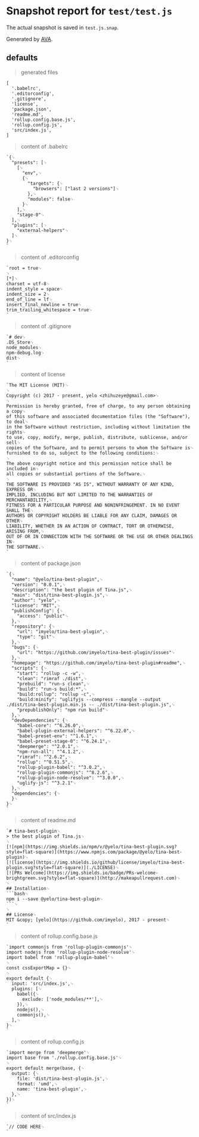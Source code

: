 # Snapshot report for `test/test.js`

The actual snapshot is saved in `test.js.snap`.

Generated by [AVA](https://ava.li).

## defaults

> generated files

    [
      '.babelrc',
      '.editorconfig',
      '.gitignore',
      'license',
      'package.json',
      'readme.md',
      'rollup.config.base.js',
      'rollup.config.js',
      'src/index.js',
    ]

> content of .babelrc

    `{␊
      "presets": [␊
        [␊
          "env",␊
          {␊
            "targets": {␊
              "browsers": ["last 2 versions"]␊
            },␊
            "modules": false␊
          }␊
        ],␊
        "stage-0"␊
      ],␊
      "plugins": [␊
        "external-helpers"␊
      ]␊
    }␊
    `

> content of .editorconfig

    `root = true␊
    ␊
    [*]␊
    charset = utf-8␊
    indent_style = space␊
    indent_size = 2␊
    end_of_line = lf␊
    insert_final_newline = true␊
    trim_trailing_whitespace = true␊
    `

> content of .gitignore

    `# dev␊
    .DS_Store␊
    node_modules␊
    npm-debug.log␊
    dist␊
    `

> content of license

    `The MIT License (MIT)␊
    ␊
    Copyright (c) 2017 - present, yelo <zhihuzeye@gmail.com>␊
    ␊
    Permission is hereby granted, free of charge, to any person obtaining a copy␊
    of this software and associated documentation files (the "Software"), to deal␊
    in the Software without restriction, including without limitation the rights␊
    to use, copy, modify, merge, publish, distribute, sublicense, and/or sell␊
    copies of the Software, and to permit persons to whom the Software is␊
    furnished to do so, subject to the following conditions:␊
    ␊
    The above copyright notice and this permission notice shall be included in␊
    all copies or substantial portions of the Software.␊
    ␊
    THE SOFTWARE IS PROVIDED "AS IS", WITHOUT WARRANTY OF ANY KIND, EXPRESS OR␊
    IMPLIED, INCLUDING BUT NOT LIMITED TO THE WARRANTIES OF MERCHANTABILITY,␊
    FITNESS FOR A PARTICULAR PURPOSE AND NONINFRINGEMENT. IN NO EVENT SHALL THE␊
    AUTHORS OR COPYRIGHT HOLDERS BE LIABLE FOR ANY CLAIM, DAMAGES OR OTHER␊
    LIABILITY, WHETHER IN AN ACTION OF CONTRACT, TORT OR OTHERWISE, ARISING FROM,␊
    OUT OF OR IN CONNECTION WITH THE SOFTWARE OR THE USE OR OTHER DEALINGS IN␊
    THE SOFTWARE.␊
    `

> content of package.json

    `{␊
      "name": "@yelo/tina-best-plugin",␊
      "version": "0.0.1",␊
      "description": "the best plugin of Tina.js",␊
      "main": "dist/tina-best-plugin.js",␊
      "author": "yelo",␊
      "license": "MIT",␊
      "publishConfig": {␊
        "access": "public"␊
      },␊
      "repository": {␊
        "url": "imyelo/tina-best-plugin",␊
        "type": "git"␊
      },␊
      "bugs": {␊
        "url": "https://github.com/imyelo/tina-best-plugin/issues"␊
      },␊
      "homepage": "https://github.com/imyelo/tina-best-plugin#readme",␊
      "scripts": {␊
        "start": "rollup -c -w",␊
        "clean": "rimraf ./dist",␊
        "prebuild": "run-s clean",␊
        "build": "run-s build:*",␊
        "build:rollup": "rollup -c",␊
        "build:minify": "uglifyjs --compress --mangle --output ./dist/tina-best-plugin.min.js -- ./dist/tina-best-plugin.js",␊
        "prepublishOnly": "npm run build"␊
      },␊
      "devDependencies": {␊
        "babel-core": "^6.26.0",␊
        "babel-plugin-external-helpers": "^6.22.0",␊
        "babel-preset-env": "^1.6.1",␊
        "babel-preset-stage-0": "^6.24.1",␊
        "deepmerge": "^2.0.1",␊
        "npm-run-all": "^4.1.2",␊
        "rimraf": "^2.6.2",␊
        "rollup": "^0.51.5",␊
        "rollup-plugin-babel": "^3.0.2",␊
        "rollup-plugin-commonjs": "^8.2.6",␊
        "rollup-plugin-node-resolve": "^3.0.0",␊
        "uglify-js": "^3.2.1"␊
      },␊
      "dependencies": {␊
      }␊
    }␊
    `

> content of readme.md

    `# tina-best-plugin␊
    > the best plugin of Tina.js␊
    ␊
    [![npm](https://img.shields.io/npm/v/@yelo/tina-best-plugin.svg?style=flat-square)](https://www.npmjs.com/package/@yelo/tina-best-plugin)␊
    [![license](https://img.shields.io/github/license/imyelo/tina-best-plugin.svg?style=flat-square)](./LICENSE)␊
    [![PRs Welcome](https://img.shields.io/badge/PRs-welcome-brightgreen.svg?style=flat-square)](http://makeapullrequest.com)␊
    ␊
    ## Installation␊
    ```bash␊
    npm i --save @yelo/tina-best-plugin␊
    ```␊
    ␊
    ## License␊
    MIT &copy; [yelo](https://github.com/imyelo), 2017 - present␊
    `

> content of rollup.config.base.js

    `import commonjs from 'rollup-plugin-commonjs'␊
    import nodejs from 'rollup-plugin-node-resolve'␊
    import babel from 'rollup-plugin-babel'␊
    ␊
    const cssExportMap = {}␊
    ␊
    export default {␊
      input: 'src/index.js',␊
      plugins: [␊
        babel({␊
          exclude: ['node_modules/**'],␊
        }),␊
        nodejs(),␊
        commonjs(),␊
      ],␊
    }␊
    `

> content of rollup.config.js

    `import merge from 'deepmerge'␊
    import base from './rollup.config.base.js'␊
    ␊
    export default merge(base, {␊
      output: {␊
        file: 'dist/tina-best-plugin.js',␊
        format: 'umd',␊
        name: 'tina-best-plugin',␊
      },␊
    })␊
    `

> content of src/index.js

    `// CODE HERE␊
    `
